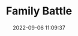 ---
date: 2022-09-06 11:09:37
title: 'Family Battle'	
tags: [arena fighter, PC]
img: https://i.imgur.com/8o1CyF8.png
price: $9.99 One Time	
link: https://store.steampowered.com/app/1981780/FAMILY_BATTLE/	
discord: http://discord.gg/Zsm68TnhsB	
twitter: https://twitter.com/Family_BattleTA
---